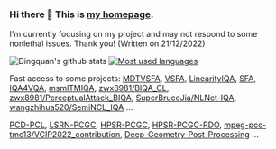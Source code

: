 ### Hi there 👋 This is [my homepage](https://lidq92.github.io).

I'm currently focusing on my project and may not respond to some nonlethal issues. Thank you! (Written on 21/12/2022)

<!--
**lidq92/lidq92** is a ✨ _special_ ✨ repository because its `README.md` (this file) appears on your GitHub profile.

Here are some ideas to get you started:

- 🔭 I’m currently working on ...
- 🌱 I’m currently learning ...
- 👯 I’m looking to collaborate on ...
- 🤔 I’m looking for help with ...
- 💬 Ask me about ...
- 📫 How to reach me: ...
- 😄 Pronouns: ...
- ⚡ Fun fact: ...
-->

![Dingquan's github stats](https://github-readme-stats.vercel.app/api?username=lidq92&bg_color=30,e96443,904e95&title_color=fff&text_color=fff&icon_color=fff&show_icons=true&count_private=true)
[![Most used languages](https://github-readme-stats.vercel.app/api/top-langs/?username=lidq92&layout=compact)](https://github.com/anuraghazra/github-readme-stats)

Fast access to some projects: [MDTVSFA](https://github.com/lidq92/MDTVSFA), [VSFA](https://github.com/lidq92/VSFA), [LinearityIQA](https://github.com/lidq92/LinearityIQA), [SFA](https://github.com/lidq92/SFA), [IQA4VQA](https://github.com/lidq92/IQA4VQA), [msmlTMIQA](https://github.com/lidq92/msmlTMIQA), [zwx8981/BIQA_CL](https://github.com/zwx8981/BIQA_CL), [zwx8981/PerceptualAttack_BIQA](https://github.com/zwx8981/PerceptualAttack_BIQA), [SuperBruceJia/NLNet-IQA](https://github.com/SuperBruceJia/NLNet-IQA), [wangzhihua520/SemiNCL_IQA](https://github.com/wangzhihua520/SemiNCL_IQA) ...

[PCD-PCL](https://github.com/lidq92/PCD-PCL), [LSRN-PCGC](https://github.com/lidq92/LSRN-PCGC), [HPSR-PCGC](https://github.com/lidq92/mpeg-pcc-tmc13/tree/hpsr_pcgc), [HPSR-PCGC-RDO](https://github.com/lidq92/mpeg-pcc-tmc13/tree/hpsr_pcgc_rdo), [mpeg-pcc-tmc13/VCIP2022_contribution](https://github.com/lidq92/mpeg-pcc-tmc13/tree/VCIP2022), [Deep-Geometry-Post-Processing](https://github.com/lidq92/Deep-Geometry-Post-Processing) ...
